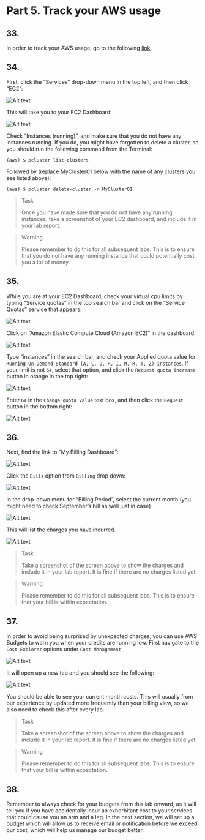 # Part 5. Track your AWS usage

## 33.
In order to track your AWS usage, go to the following [link](https://console.aws.amazon.com).

## 34.
First, click the “Services” drop-down menu in the top left, and then click “EC2”: 

![Alt text](image.png)

This will take you to your EC2 Dashboard:

![Alt text](image-1.png)

Check “Instances (running)”, and make sure that you do not have any instances running. If you do, you might have forgotten to delete a cluster, so you should run the following command from the Terminal:

```shell
(aws) $ pcluster list-clusters
```

Followed by (replace MyCluster01 below with the name of any clusters you see listed above):

```shell
(aws) $ pcluster delete-cluster -n MyCluster01
```

> <p class="task"> Task
>
> Once you have made sure that you do not have any running instances, take a screenshot of your EC2 dashboard, and include it in your lab report. 
> 

> <p class="warn"> Warning
> 
> Please remember to do this for all subsequent labs. This is to ensure that you do not have any running instance that could potentially cost you a lot of money.


## 35.
While you are at your EC2 Dashboard, check your virtual cpu limits by typing “Service quotas” in the top search bar and click on the “Service Quotas” service that appears:

![Alt text](image-2.png)

Click on “Amazon Elastic Compute Cloud (Amazon EC2)” in the dashboard:

![Alt text](image-3.png)

Type “instances” in the search bar, and check your Applied quota value for `Running On-Demand Standard (A, C, D, H, I, M, R, T, Z) instances`. If your limit is not `64`, select that option, and click the `Request quota increase` button in orange in the top right:

![Alt text](image-4.png)

Enter `64` in the `Change quota value` text box, and then click the `Request` button in the bottom right:

![Alt text](image-5.png)

## 36.
Next, find the link to “My Billing Dashboard”:

![Alt text](image-6.png)

Click the `Bills` option from `Billing` drop down:

![Alt text](image-7.png)

In the drop-down menu for “Billing Period”, select the current month (you might need to check September’s bill as well just in case)

![Alt text](image-8.png)

This will list the charges you have incurred.

![Alt text](image-24.png)

> <p class="task"> Task
>
> Take a screenshot of the screen above to show the charges and include it in your lab report. It is fine if there are no charges listed yet.

> <p class="warn"> Warning
> 
> Please remember to do this for all subsequent labs. This is to ensure that your bill is within expectation.

## 37.
In order to avoid being surprised by unexpected charges, you can use AWS Budgets to warn you when your credits are running low. First navigate to the `Cost Explorer` options under `Cost Management`

![Alt text](image-9.png)

It will open up a new tab and you should see the following:

![Alt text](image-10.png)

You should be able to see your current month costs. This will usually from our experience by updated more frequently than your billing view, so we also need to check this after every lab.

> <p class="task"> Task
>
> Take a screenshot of the screen above to show the charges and include it in your lab report. It is fine if there are no charges listed yet.

> <p class="warn"> Warning
> 
> Please remember to do this for all subsequent labs. This is to ensure that your bill is within expectation.


## 38.
Remember to always check for your budgets from this lab onward, as it will tell you if you have accidentally incur an exhorbitant cost to your services that could cause you an arm and a leg. In the next section, we will set up a budget which will allow us to receive email or notification before we exceed our cost, which will help us manage our budget better.
